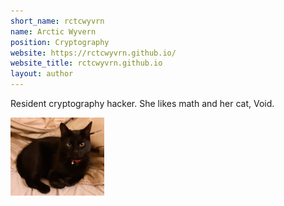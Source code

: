 ```yaml
---
short_name: rctcwyvrn
name: Arctic Wyvern
position: Cryptography
website: https://rctcwyvrn.github.io/
website_title: rctcwyvrn.github.io
layout: author
---
```

Resident cryptography hacker. She likes math and her cat, Void.

<img src="/assets/images/cats/void.png " alt="Voidbb" title="My parents asked me to name him and he's a void babey so his name is Void. Don't @ me" width="150"/>
